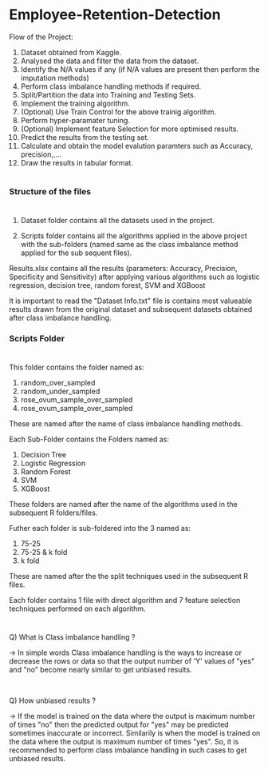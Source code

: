 # Employee-Retention-Detection

Flow of the Project:
1. Dataset obtained from Kaggle.
2. Analysed the data and filter the data from the dataset.
3. Identify the N/A values if any (if N/A values are present then perform the imputation methods)
4. Perform class imbalance handling methods if required.
5. Split/Partition the data into Training and Testing Sets.
6. Implement the training algorithm.
7. (Optional) Use Train Control for the above trainig algorithm.
8. Perform hyper-paramater tuning.
9. (Optional) Implement feature Selection for more optimised results.
10. Predict the results from the testing set.
11. Calculate and obtain the model evalution paramters such as Accuracy, precision,....
12. Draw the results in tabular format.

#

<html>
   <body>
      <h3>Structure of the files</h3>
   </body>
</html>

#
1. Dataset folder contains all the datasets used in the project.

2. Scripts folder contains all the algorithms applied in the above project with the sub-folders (named same as the class imbalance method applied for the sub sequent files).

Results.xlsx contains all the results (parameters: Accuracy, Precision, Specificity and Sensitivity) after applying various algorithms such as logistic regression, decision tree, random forest, SVM and XGBoost

It is important to read the "Dataset Info.txt" file is contains most valueable results drawn from the original dataset and subsequent datasets obtained after class imbalance handling.

<html>
   <body>
      <h3>Scripts Folder</h3>
   </body>
</html>

#

This folder contains the folder named as:
1. random_over_sampled
2. random_under_sampled
3. rose_ovum_sample_over_sampled
4. rose_ovum_sample_over_sampled

These are named after the name of class imbalance handling methods.


Each Sub-Folder contains the Folders named as:
1. Decision Tree
2. Logistic Regression
3. Random Forest
4. SVM
5. XGBoost

These folders are named after the name of the algorithms used in the subsequent R folders/files.

Futher each folder is sub-foldered into the 3 named as:
1. 75-25
2. 75-25 & k fold
3. k fold
   
These are named after the the split techniques used in the subsequent R files.

Each folder contains 1 file with direct algorithm and 7 feature selection techniques performed on each algorithm.

#
Q) What is Class imbalance handling ?

-> In simple words Class imbalance handling is the ways to increase or decrease the rows or data so that the output number of 'Y' values of "yes" and "no" become nearly similar to get unbiased results.
<html>
   <body>
      <br>
   </body>
</html>

Q) How unbiased results ?

-> If the model is trained on the data where the output is maximum number of times "no" then the predicted output for "yes" may be predicted sometimes inaccurate or incorrect. Similarily is when the model is trained on the data where the output is maximum number of times "yes". So, it is recommended to perform class imbalance handling in such cases to get unbiased results.
#

